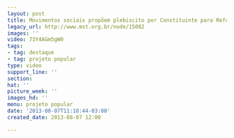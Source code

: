 ```yaml
---
layout: post
title: Movimentos sociais propõem plebiscito por Constituinte para Reforma Política
legacy_url: http://www.mst.org.br/node/15082
images: ''
video: 73Y4AGm5gW0
tags:
- tag: destaque
- tag: projeto popular
type: video
support_line: ''
section: 
hat: ''
picture_week: ''
images_hd: ''
menu: projeto popular
date: '2013-08-07T11:18:44-03:00'
created_date: 2013-08-07 12:00

---
```

<p>&nbsp;</p><p style="text-align: center;"><object data="http://www.youtube.com/v/73Y4AGm5gW0" type="application/x-shockwave-flash" height="500" width="600"><param name="src" value="http://www.youtube.com/v/73Y4AGm5gW0"></object></p>
